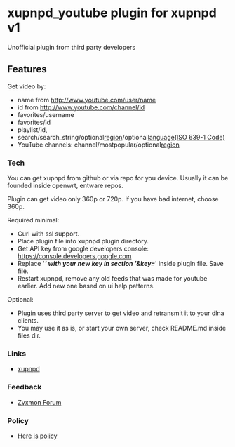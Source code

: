 # xupnpd_youtube plugin for xupnpd v1
  Unofficial plugin from third party developers
  

## Features

  Get video by:
  - name from http://www.youtube.com/user/name 
  - id from http://www.youtube.com/channel/id
  - favorites/username 
  - favorites/id
  - playlist/id,
  - search/search_string/optional[region](https://www.iso.org/iso-3166-country-codes.html)/optional[language(ISO 639-1 Code)](http://www.loc.gov/standards/iso639-2/php/code_list.php)
  - YouTube channels: channel/mostpopular/optional[region](https://www.iso.org/iso-3166-country-codes.html)

  
### Tech

  You can get xupnpd from github or via repo for you device. Usually it can be founded inside openwrt, entware repos.
  
  Plugin can get video only 360p or 720p. If you have bad internet, choose 360p.

  Required minimal: 
   - Curl with ssl support.
   - Place plugin file into xupnpd plugin directory.
   - Get API key from google developers console: https://console.developers.google.com
   - Replace '***' with your new key in section '&key=***' inside plugin file. Save file.
   - Restart xupnpd, remove any old feeds that was made for youtube earlier. Add new one based on ui help patterns.

  Optional:
   - Plugin uses third party server to get video and retransmit it to your dlna clients.
   - You may use it as is, or start your own server, check README.md inside files dir.

### Links

  - [xupnpd](https://github.com/clark15b/xupnpd)
  

### Feedback

  - [Zyxmon Forum](http://forums.zyxmon.org/viewtopic.php?f=5&t=31)
  
  
### Policy

  - [Here is policy](https://github.com/mesb1/xupnpd_youtube/blob/master/POLICY.md)
 

